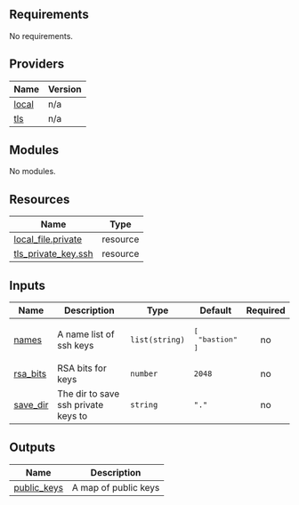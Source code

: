 ## Requirements

No requirements.

## Providers

| Name | Version |
|------|---------|
| <a name="provider_local"></a> [local](#provider\_local) | n/a |
| <a name="provider_tls"></a> [tls](#provider\_tls) | n/a |

## Modules

No modules.

## Resources

| Name | Type |
|------|------|
| [local_file.private](https://registry.terraform.io/providers/hashicorp/local/latest/docs/resources/file) | resource |
| [tls_private_key.ssh](https://registry.terraform.io/providers/hashicorp/tls/latest/docs/resources/private_key) | resource |

## Inputs

| Name | Description | Type | Default | Required |
|------|-------------|------|---------|:--------:|
| <a name="input_names"></a> [names](#input\_names) | A name list of ssh keys | `list(string)` | <pre>[<br>  "bastion"<br>]</pre> | no |
| <a name="input_rsa_bits"></a> [rsa\_bits](#input\_rsa\_bits) | RSA bits for keys | `number` | `2048` | no |
| <a name="input_save_dir"></a> [save\_dir](#input\_save\_dir) | The dir to save ssh private keys to | `string` | `"."` | no |

## Outputs

| Name | Description |
|------|-------------|
| <a name="output_public_keys"></a> [public\_keys](#output\_public\_keys) | A map of public keys |
